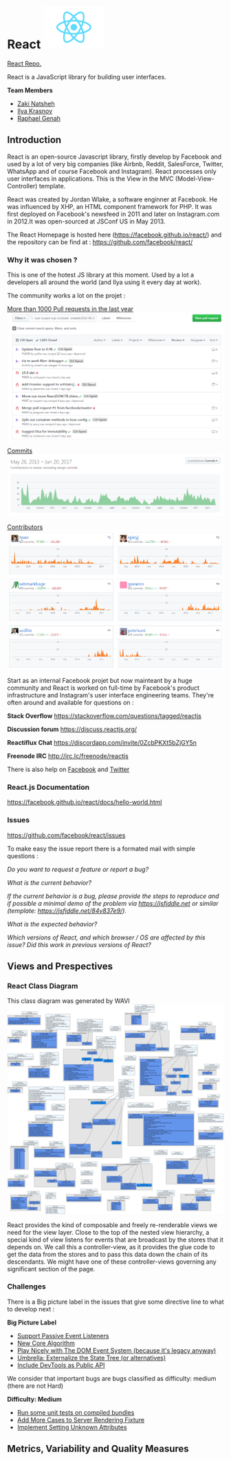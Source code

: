 # React   ![React Icon](React-icon.svg.png) #

[React Repo.](https://github.com/facebook/react "React Repo.")

React is a JavaScript library for building user interfaces.


**Team Members**


- [Zaki Natsheh](https://github.com/ZakiNata "Zaki Natsheh")
-  [Ilya Krasnov](https://github.com/ilyakrasnov "Ilya Krasnov")
-  [Raphael Genah](https://github.com/leahpar47 "Raphael")


## Introduction

React is an open-source Javascript library, firstly develop by Facebook and used by a lot of very big companies (like Airbnb, Reddit,  SalesForce, Twitter, WhatsApp and of course Facebook and Instagram). React processes only user interfaces in applications. This is the View in the MVC (Model-View-Controller) template.

React was created by Jordan Wlake, a software enginner at Facebook. He was influenced by XHP, an HTML component framework for PHP. It was first deployed on Facebook's newsfeed in 2011 and later on Instagram.com in 2012.It was open-sourced at JSConf US in May 2013. 

The React Homepage is hosted here (https://facebook.github.io/react/) and the repository can be find at :
https://github.com/facebook/react/

### Why it was chosen ?

This is one of the hotest JS library at this moment. Used by a lot a developers all around the world (and Ilya using it every day at work).


The community works a lot on the projet :

[More than 1000 Pull requests in the last year](https://github.com/facebook/react/pulls?utf8=%E2%9C%93&q=is%3Apr%20is%3Aopen%20is%3Apr%20is%3Aclosed%20%20created%3A2016-06-18..2017-12-12%20)
![Pr](pullrequest.png)

[Commits](https://github.com/facebook/react/commits/master)
![Commit Graph](graphcommit.png)

[Contributors](https://github.com/facebook/react/graphs/contributors)
![Top 6 contributors](top6contributor.png)


Start as an internal Facebook projet but now mainteant by a huge community and React is worked on full-time by Facebook's product infrastructure and Instagram's user interface engineering teams. They're often around and available for questions on :

**Stack Overflow**
https://stackoverflow.com/questions/tagged/reactjs

**Discussion forum**
https://discuss.reactjs.org/

**Reactiflux Chat**
https://discordapp.com/invite/0ZcbPKXt5bZjGY5n

**Freenode IRC**
http://irc.lc/freenode/reactjs

There is also help on [Facebook](https://www.facebook.com/react) and [Twitter](https://twitter.com/reactjs)

### React.js Documentation

https://facebook.github.io/react/docs/hello-world.html

### Issues
https://github.com/facebook/react/issues

To make easy the issue report there is a formated mail with simple questions :

*Do you want to request a *feature* or report a *bug*?*

*What is the current behavior?*

*If the current behavior is a bug, please provide the steps to reproduce and if possible a minimal demo of the problem via https://jsfiddle.net or similar (template: https://jsfiddle.net/84v837e9/).*

*What is the expected behavior?*

*Which versions of React, and which browser / OS are affected by this issue? Did this work in previous versions of React?*



## Views and Prespectives

### React Class Diagram

This class diagram was generated by WAVI
![](https://github.com/ZakiNata/ASOSMA/blob/master/React/images/reactClassDiagram.png)

React provides the kind of composable and freely re-renderable views we need for the view layer. Close to the top of the nested view hierarchy, a special kind of view listens for events that are broadcast by the stores that it depends on. We call this a controller-view, as it provides the glue code to get the data from the stores and to pass this data down the chain of its descendants. We might have one of these controller-views governing any significant section of the page.



### Challenges
There is a Big picture label in the issues that give some directive line to what to develop next :

**Big Picture Label** 

- [Support Passive Event Listeners](https://github.com/facebook/react/issues/6436)
- [New Core Algorithm](https://github.com/facebook/react/issues/6170)
- [Play Nicely with The DOM Event System (because it's legacy anyway)](https://github.com/facebook/react/issues/4751)
- [Umbrella: Externalize the State Tree (or alternatives)](https://github.com/facebook/react/issues/4595)
- [Include DevTools as Public API](https://github.com/facebook/react/issues/4593)


We consider that important bugs are bugs classified as difficulty: medium (there are not Hard)

**Difficulty: Medium**
- [Run some unit tests on compiled bundles](https://github.com/facebook/react/issues/9955)
- [Add More Cases to Server Rendering Fixture](https://github.com/facebook/react/issues/9866)
- [Implement Setting Unknown Attributes](https://github.com/facebook/react/issues/9477)



## Metrics, Variability and Quality Measures


